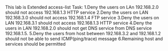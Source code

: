 This lab is Extended access-list 
Task:
1.Deny the users on LAn 192.168.2.0 should not access 192.168.1.3 HTTP service
2.Deny the users on LAN 192.168.3.0 should not access 192.168.1.4 FTP service
3.Deny the users on LAN 192.168.3.1 should not access 192.168.1.3 HTTP service
4.Deny the users in LAN 192.168.2.0 should not get DNS service from DNS service 192.168.1.5.
5.Deny the users from host between 192.168.3.2 and 192.168.1.2 should not be able to send ICMP(ping/trace) message
6.Remaining host and services should be permitted

